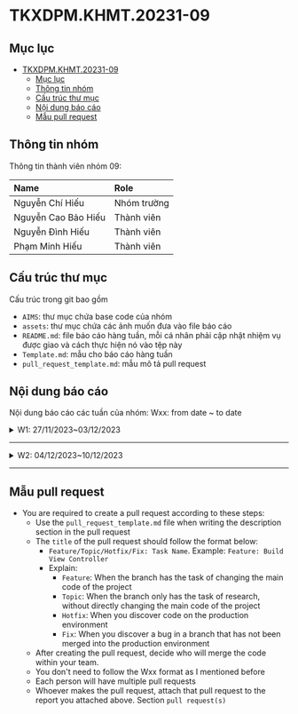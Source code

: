 # TKXDPM.KHMT.20231-09

## Mục lục

- [TKXDPM.KHMT.20231-09](#tkxdpmkhmt20231-09)
  - [Mục lục](#mục-lục)
  - [Thông tin nhóm](#thông-tin-nhóm)
  - [Cấu trúc thư mục](#cấu-trúc-thư-mục)
  - [Nội dung báo cáo](#nội-dung-báo-cáo)
  - [Mẫu pull request](#mẫu-pull-request)

## Thông tin nhóm

Thông tin thành viên nhóm 09:

| Name                 | Role        |
| :-------------       | :---------- |
| Nguyễn Chí Hiếu      | Nhóm trường |
| Nguyễn Cao Bảo Hiếu  | Thành viên  |
| Nguyễn Đình Hiếu     | Thành viên  |
| Phạm Minh Hiếu       | Thành viên  |

## Cấu trúc thư mục

Cấu trúc trong git bao gồm

- `AIMS`: thư mục chứa base code của nhóm
- `assets`: thư mục chứa các ảnh muốn đưa vào file báo cáo
- `README.md`: file báo cáo hàng tuần, mỗi cá nhân phải cập nhật nhiệm vụ được giao và cách thực hiện nó vào tệp này
- `Template.md`: mẫu cho báo cáo hàng tuần
- `pull_request_template.md`: mẫu mô tả pull request

## Nội dung báo cáo

Nội dung báo cáo các tuần của nhóm: Wxx: from date ~ to date

<details>
  <summary> W1: 27/11/2023~03/12/2023 </summary>
<br>
<details>
<summary>Nguyễn Chí Hiếu</summary>
<br>

- Nhiệm vụ:
  - Tạo cấu trúc thư mục git và push base code lên github của nhóm
  - Tìm hiểu và thực hiện tìm lỗi Content Coupling trong base code
  - Chạy base code trên Eclipse

- Triển khai chi tiết:
  - Pull Request(s): https://github.com/hieuChiNguyen/TKXDPM.KHMT.20231-09/pull/3
  - Cụ thể triển khai chi tiết:
    - Chạy base code trên Eclipse : thực hiện theo các bước trong file README.md trong thư mục AIMS
    ![image](https://github.com/hieuChiNguyen/TKXDPM.KHMT.20231-09/assets/105554125/fabccfe4-233f-4fe1-8eec-6b1ccea94341)

  - Tìm lỗi Content Coupling, Common Coupling trong base code

</details>

<details>
<summary>Nguyễn Đình Hiếu</summary>
<br>

- Assigned tasks:
  - Tìm hiểu và thực hiện tìm lỗi Control Coupling trong base code
  - Chạy base code trên Eclipse

- Implementation details:
  - Pull Request(s): gh pr checkout 3
  - Specific implementation details:
    - Chạy base code trên Eclipse : thực hiện theo các bước trong file README.md trong thư mục AIMS
    - image:
    - https://github.com/hieuChiNguyen/TKXDPM.KHMT.20231-09/tree/master/assets/NguyenDinhHieu
    - Tìm lỗi Control Coupling trong base code:
</details>

<details>
<summary>Nguyễn Cao Bảo Hiếu</summary>
<br>

- Assigned tasks:
  - Tìm hiểu và thực hiện tìm lỗi Data Coupling trong base code
  - Chạy base code

- Implementation details:
  - Pull Request(s): https://github.com/hieuChiNguyen/TKXDPM.KHMT.20231-09/pull/1
  - Specific implementation details:
    - Chạy base code trên Eclipse : thực hiện theo các bước trong file README.md trong thư mục AIMS
    - Tìm lỗi Data Coupling trong base code
</details>

<details>
<summary>Phạm Minh Hiếu</summary>
<br>

- Assigned tasks:
  - Chạy base code 
  - Tìm lỗi stamp coupling trong base code

- Implementation details:
  - Pull Request(s): https://github.com/hieuChiNguyen/TKXDPM.KHMT.20231-09/pull/4
  - Specific implementation details:
    - Chạy base code trên Eclipse : thực hiện theo các bước trong file README.md trong thư mục AIMS
    - Tìm stamp coupling trong base code

</details>

</details>

---

<details>
  <summary>W2: 04/12/2023~10/12/2023 </summary>
<br>
<details>
<summary>Nguyễn Chí Hiếu</summary>
<br>

- Assigned tasks:
  - Thống nhất các use case cần làm và phân công cho các thành viên trong nhóm 
  - Nhận use case Quản lý danh sách đơn hàng bên admin
  - Tìm temporal cohesion và procedural cohesion trong base code

- Implementation details:
  - Pull Request(s): [Attach links to your pull requests here. You can attach multiple pull requests]()
  - Specific implementation details:
    - Tìm temporal cohesion và procedural cohesion trong base code

</details>

<details>
<summary>Nguyễn Cao Bảo Hiếu</summary>
<br>

- Assigned tasks:
  - Thống nhất các use case cần làm
  - Nhận use case Hủy đơn hàng
  - Tìm coincidental cohesion và logical cohesion trong base code

- Implementation details:
  - Pull Request(s): [Attach links to your pull requests here. You can attach multiple pull requests]()
  - Specific implementation details:
    - Tìm coincidental cohesion và logical cohesion trong base code

</details>

<details>
<summary>Nguyễn Đình Hiếu</summary>
<br>

- Assigned tasks:
  - Thống nhất các use case cần làm
  - Nhận use case Sắp xếp, tìm kiếm sản phẩm
  - Tìm communicational cohesion và functional cohesion trong base code

- Implementation details:
  - Pull Request(s): [Attach links to your pull requests here. You can attach multiple pull requests]()
  - Specific implementation details:
    - Tìm communicational cohesion và functional cohesion trong base code

</details>

<details>
<summary>Phạm Minh Hiếu</summary>
<br>

- Assigned tasks:
  - Thống nhất các use case cần làm
  - Nhận use case Hủy đơn hàng
  - Kiểm tra lại xem các cohesion tìm được đã hợp lý chưa

- Implementation details:
  - Pull Request(s): [Attach links to your pull requests here. You can attach multiple pull requests]()
  - Specific implementation details:
    - Kiểm tra lại xem các cohesion tìm được đã hợp lý chưa

</details>

</details>

---

## Mẫu pull request

- You are required to create a pull request according to these steps:
  - Use the `pull_request_template.md` file when writing the description section in the pull request
  - The `title` of the pull request should follow the format below:
    - `Feature/Topic/Hotfix/Fix: Task Name`. Example: `Feature: Build View Controller`
    - Explain:
      - `Feature`: When the branch has the task of changing the main code of the project
      - `Topic`: When the branch only has the task of research, without directly changing the main code of the project
      - `Hotfix`: When you discover code on the production environment
      - `Fix`: When you discover a bug in a branch that has not been merged into the production environment
  - After creating the pull request, decide who will merge the code within your team.
  - You don't need to follow the Wxx format as I mentioned before
  - Each person will have multiple pull requests
  - Whoever makes the pull request, attach that pull request to the report you attached above. Section `pull request(s)`

